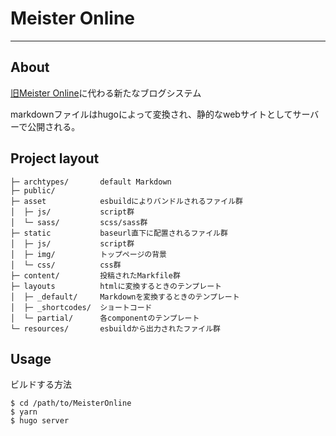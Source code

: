# Meister Online

---

About
-----

[旧Meister Online](https://meister.ne.jp)に代わる新たなブログシステム

markdownファイルはhugoによって変換され、静的なwebサイトとしてサーバーで公開される。

Project layout
--------------

    ├─ archtypes/       default Markdown
    ├─ public/
    ├─ asset            esbuildによりバンドルされるファイル群
    │  ├─ js/           script群
    │  └─ sass/         scss/sass群
    ├─ static           baseurl直下に配置されるファイル群
    │  ├─ js/           script群
    │  ├─ img/          トップページの背景
    │  └─ css/          css群
    ├─ content/         投稿されたMarkfile群
    ├─ layouts          htmlに変換するときのテンプレート
    │  ├─ _default/     Markdownを変換するときのテンプレート
    │  ├─ _shortcodes/  ショートコード
    │  └─ partial/      各componentのテンプレート
    └─ resources/       esbuildから出力されたファイル群

Usage
-----

ビルドする方法

```shell
$ cd /path/to/MeisterOnline
$ yarn
$ hugo server
```
